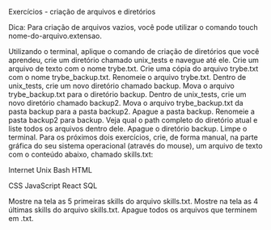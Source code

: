 Exercícios - criação de arquivos e diretórios

Dica: Para criação de arquivos vazios, você pode utilizar o comando touch nome-do-arquivo.extensao.

Utilizando o terminal, aplique o comando de criação de diretórios que você aprendeu, crie um diretório chamado unix_tests e navegue até ele.
Crie um arquivo de texto com o nome trybe.txt.
Crie uma cópia do arquivo trybe.txt com o nome trybe_backup.txt.
Renomeie o arquivo trybe.txt.
Dentro de unix_tests, crie um novo diretório chamado backup.
Mova o arquivo trybe_backup.txt para o diretório backup.
Dentro de unix_tests, crie um novo diretório chamado backup2.
Mova o arquivo trybe_backup.txt da pasta backup para a pasta backup2.
Apague a pasta backup.
Renomeie a pasta backup2 para backup.
Veja qual o path completo do diretório atual e liste todos os arquivos dentro dele.
Apague o diretório backup.
Limpe o terminal.
Para os próximos dois exercícios, crie, de forma manual, na parte gráfica do seu sistema operacional (através do mouse), um arquivo de texto com o conteúdo abaixo, chamado skills.txt:

Internet
Unix
Bash
HTML

CSS
JavaScript
React
SQL

Mostre na tela as 5 primeiras skills do arquivo skills.txt.
Mostre na tela as 4 últimas skills do arquivo skills.txt.
Apague todos os arquivos que terminem em .txt.
